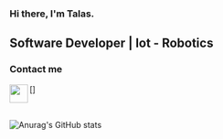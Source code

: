 ### Hi there, I'm Talas.
	
	
## Software Developer | Iot - Robotics

### Contact me

[<img height="32" width="32" src="https://unpkg.com/simple-icons@v6/icons/linkedin.svg" align="left" />]

<br />

![Anurag's GitHub stats](https://github-readme-stats.vercel.app/api/top-langs/?username=MrTalas&layout=demo)




	
